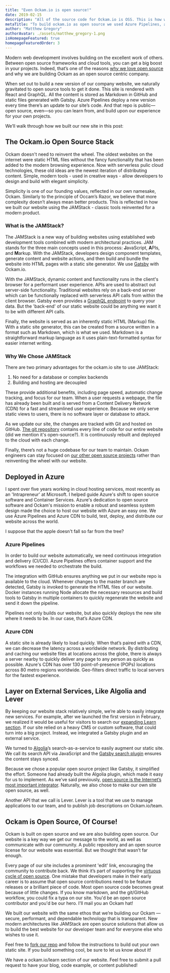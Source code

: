 ```yaml
---
title: "Even Ockam.io is open source!"
date: 2019-02-15
description: "All of the source code for Ockam.io is OSS. This is how we built it..."
metaTitle: "To build ockam.io as open source we used Azure Pipelines, a CDN, JAMstack, GitHub and a bunch of other awesome tools. This is how we did it."
author: "Matthew Gregory"
authorAvatar: ./assets/matthew_gregory-1.png
isHomepageFeatured: true
homepageFeaturedOrder: 3
---
```


Modern web development involves building on the excellent work of others. Between open source frameworks and cloud tools, you can get a big boost in your projects. Indeed, that’s one of the reasons [why we love open source](https://www.ockam.io/learn/blog/why_we_love_open_source) and why we are building Ockam as an open source centric company.

When set out to build a new version of our company website, we naturally gravitated to open source tools to get it done. This site is rendered with React and GraphQL. All the content is stored as Markdown in GitHub and static files generated with Gatsby. Azure Pipelines deploy a new version every time there’s an update to our site’s code. And that repo is public—open source, even—so you can learn from, and build upon our experience for your own projects.

We’ll walk through how we built our new site in this post:

## The Ockam.io Open Source Stack
Ockam doesn't need to reinvent the wheel. The oldest websites on the internet were static HTML files without the fancy functionality that has been added to the modern browsing experience. Now with serverless pulic cloud technologies, these old ideas are the newest iteration of distributing content. Simple, modern tools - used in creative ways - allow developers to design and build with elegant simplicity.

Simplicity is one of our founding values, reflected in our own namesake, Ockam. Similarly to the principle of Occam’s Razor, we believe that more complexity doesn’t always mean better products. This is reflected in how we built our website using the JAMStack - classic tools reinvented for a modern product.

### What is the JAMStack?
The JAMStack is a new way of building websites using established web development tools combined with modern architectural practices. JAM stands for the three main concepts used in this process: **J**avaScript, **A**PIs, and **M**arkup. With the JAMStack, developers design component templates, generate content and website actions, and then build and bundle the website into HTML pages with a static site generator. We use [Gatsby](https://www.gatsbyjs.org) with Ockam.io.

With the JAMStack, dynamic content and functionality runs in the client's browser for a performant user experience. APIs are used to abstract out server-side functionality. Traditional websites rely on a back-end server which can be functionally replaced with serverless API calls from within the client browser. Gatsby even provides a [GraphQL endpoint](https://www.gatsbyjs.org/tutorial/part-five/#introducing-graphiql) to query your data. But the 'back-end' of our static website could be anything we want it to be with different API calls.

Finally, the website is served as an inherently static HTML (Markup) file. With a static site generator, this can be created from a source written in a format such as Markdown, which is what we used. Markdown is a straightforward markup language as it uses plain-text-formatted syntax for easier internet writing.

### Why We Chose JAMStack
There are two primary advantages for the ockam.io site to use JAMStack:

1. No need for a database or complex backends
2. Building and hosting are decoupled

These provide additional benefits, including page speed, automatic change tracking, and focus for our team. When a user requests a webpage, the file has already been built and is served from a Content Delivery Network (CDN) for a fast and streamlined user experience. Because we only serve static views to users, there is no software layer or database to attack.

As we update our site, the changes are tracked with Git and hosted on GitHub. [The git repository](https://github.com/ockam-network/website) contains every line of code for our entire website (did we mention it's open-source?). It is continuously rebuilt and deployed to the cloud with each change.

Finally, there’s not a huge codebase for our team to maintain. Ockam engineers can stay focused on [our other open source projects](https://github.com/ockam-network) rather than reinventing the wheel with our website.

## Deployed in Azure
I spent over five years working in cloud hosting services, most recently as an 'Intrapreneur' at Microsoft. I helped guide Azure's shift to open source software and Container Services. Azure's dedication to open source software and Ockam's mission to enable a robust and seamless system design made the choice to host our website with Azure an easy one. We use Azure Pipelines and Azure CDN to build, test, deploy, and distribute our website across the world.

I suppose that the apple doesn't fall so far from the tree?

### Azure Pipelines
In order to build our website automatically, we need continuous integration and delivery (CI/CD). Azure Pipelines offers container support and the workflows we needed to orchestrate the build.

The integration with GitHub ensures anything we put in our website repo is available to the cloud. Whenever changes to the master branch are detected, Gatsby is invoked to generate the HTML files of our website. Docker instances running Node allocate the necessary resources and build tools to Gatsby in multiple containers to quickly regenerate the website and send it down the pipeline.

Pipelines not only builds our website, but also quickly deploys the new site where it needs to be. In our case, that’s Azure CDN.

### Azure CDN
A static site is already likely to load quickly. When that’s paired with a CDN, we can decrease the latency across a worldwide network. By distributing and caching our website files at locations across the globe, there is always a server nearby to quickly deliver any page to any person as quickly as possible. Azure's CDN has over 130 point-of-presence (POPs) locations across 80 metro regions worldwide. Geo-filters direct traffic to local servers for the fastest experience.

## Layer on External Services, Like Algolia and Lever
By keeping our website stack relatively simple, we’re able to easily integrate new services. For example, after we launched the first version in February, we realized it would be useful for visitors to search our [expanding Learn section](https://www.ockam.io/learn). If our site relied on a heavy CMS or custom software, that could turn into a big project. Instead, we integrated a Gatsby plugin and an external service.

We turned to [Algolia](https://www.algolia.com/)’s search-as-a-service to easily augment our static site. We call its search API via JavaScript and the [Gatsby search plugin](https://www.gatsbyjs.org/docs/adding-search-with-algolia/) ensures the content stays synced.

Because we chose a popular open source project like Gatsby, it simplified the effort. Someone had already built the Algolia plugin, which made it easy for us to implement. As we’ve said previously, [open source is the Internet’s most important integrator](https://www.ockam.io/learn/blog/open_source_as_an_integrator/). Naturally, we also chose to make our own site open source, as well.

Another API that we call is Lever. Lever is a tool that we use to manage applications to our team, and to publish job descriptions on Ockam.io/team.

## Ockam is Open Source, Of Course!
Ockam is built on open source and we are also building open source. Our website is a key way we get our message to the world, as well as communicate with our community. A public repository and an open source license for our website was essential. But we thought that wasn’t far enough.

Every page of our site includes a prominent 'edit' link, encouraging the community to contribute back. We think it’s part of supporting the [virtuous cycle of open source](https://www.ockam.io/learn/blog/why_we_love_open_source/). One mistake that developers make in their early career is to assume that open source contributions need to be feature releases or a brilliant piece of code. Most open source code becomes great because of little changes. If you know markdown, and the git/GitHub workflow, you could fix a typa on our site. You'd be an open source contributor and you'd be our hero. I'll mail you an Ockam hat!

We built our website with the same ethos that we’re building our Ockam — secure, performant, and dependable technology that is transparent. New modern architectures like JAMStack are open source solutions that allow us to build the best website for our developer team and for everyone else who wishes to use it.

Feel free to [fork our repo](https://github.com/ockam-network/website) and follow the instructions to build out your own static site. If you build something cool, be sure to let us know about it!

We have a ockam.io/learn section of our website. Feel free to submit a pull request to have your blog, code example, or content published!
